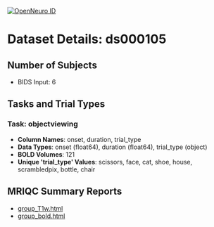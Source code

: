 [![OpenNeuro ID](https://img.shields.io/badge/OpenNeuro_Dataset-ds000105-blue?style=for-the-badge)](https://openneuro.org/datasets/ds000105)

# Dataset Details: ds000105

## Number of Subjects
- BIDS Input: 6

## Tasks and Trial Types
### Task: objectviewing
- **Column Names**: onset, duration, trial_type
- **Data Types**: onset (float64), duration (float64), trial_type (object)
- **BOLD Volumes**: 121
- **Unique 'trial_type' Values**: scissors, face, cat, shoe, house, scrambledpix, bottle, chair

## MRIQC Summary Reports
- [group_T1w.html](https://htmlpreview.github.io/?https://github.com/demidenm/openneuro_glmfitlins/blob/main/statsmodel_specs/ds000105/mriqc_summary/group_T1w.html)
- [group_bold.html](https://htmlpreview.github.io/?https://github.com/demidenm/openneuro_glmfitlins/blob/main/statsmodel_specs/ds000105/mriqc_summary/group_bold.html)

